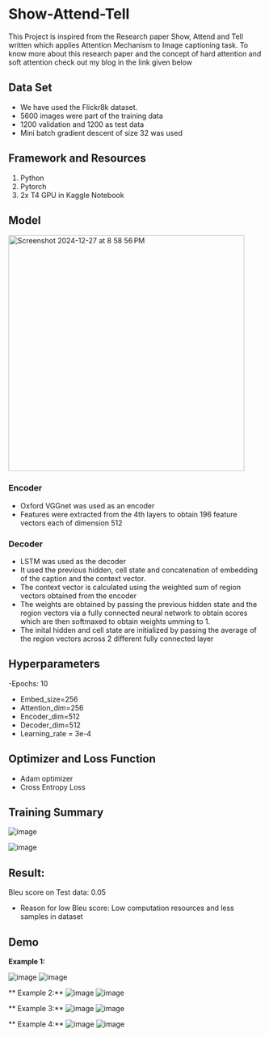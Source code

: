 # Show-Attend-Tell

This Project is inspired from the Research paper Show, Attend and Tell written which applies Attention Mechanism to Image captioning task. To know more about this research paper and the concept of hard attention and soft attention check out my blog 
in the link given below


## Data Set
- We have used the Flickr8k dataset.
- 5600 images were part of the training data
- 1200 validation and 1200 as test data
- Mini batch gradient descent of size 32 was used

## Framework and Resources
1. Python
2. Pytorch
3. 2x T4 GPU in Kaggle Notebook

## Model

<img width="467" alt="Screenshot 2024-12-27 at 8 58 56 PM" src="https://github.com/user-attachments/assets/bd24b043-dfdc-41a6-b6a1-715ef1ee55e6" />

### Encoder

- Oxford VGGnet was used as an encoder
- Features were extracted from the 4th layers to obtain 196 feature vectors each of dimension 512

### Decoder

- LSTM was used as the decoder
- It used the previous hidden, cell state and concatenation of embedding of the caption and the context vector.
- The context vector is calculated using the weighted sum of region vectors obtained from the encoder
- The weights are obtained by passing the previous hidden state and the region vectors via a fully connected neural network to obtain scores which are then softmaxed to obtain weights umming to 1.
- The inital hidden and cell state are initialized by passing the average of the region vectors across 2 different fully connected layer


## Hyperparameters

-Epochs: 10
- Embed_size=256
- Attention_dim=256
- Encoder_dim=512
- Decoder_dim=512
- Learning_rate = 3e-4

## Optimizer and Loss Function

- Adam optimizer
- Cross Entropy Loss

## Training Summary


 ![image](https://github.com/user-attachments/assets/e4b5bb9b-6f86-442c-990e-62d811ed410d)
 

 ![image](https://github.com/user-attachments/assets/2b2e2493-08bf-4133-b418-cfc17127eef3)

## Result:
Bleu score on Test data: 0.05
- Reason for low Bleu score: Low computation resources and less samples in dataset

## Demo

**Example 1:**

![image](https://github.com/user-attachments/assets/4bf63ab2-0359-41f8-a096-4a8063e6c319)
![image](https://github.com/user-attachments/assets/c17935de-6364-4768-b3d4-7f0a49782da2)


** Example 2:**
![image](https://github.com/user-attachments/assets/dfcf4098-a0f0-4452-848a-b52fb811620b)
![image](https://github.com/user-attachments/assets/f02c2227-ec26-412e-8a1b-0c7465a5c30c)

** Example 3:**
![image](https://github.com/user-attachments/assets/eccb26ff-9791-4b9d-b7c7-19fe8b10c4c9)
![image](https://github.com/user-attachments/assets/40952fcc-0903-4828-afe2-f4249a3bc2ad)


** Example 4:**
![image](https://github.com/user-attachments/assets/eef52491-5267-48a7-9729-cc47dc88648f)
![image](https://github.com/user-attachments/assets/ada0605d-bf59-43e9-9775-2b1eb006d2bf)





 


